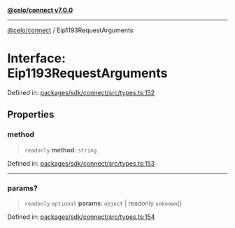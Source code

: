 [**@celo/connect v7.0.0**](../README.md)

***

[@celo/connect](../globals.md) / Eip1193RequestArguments

# Interface: Eip1193RequestArguments

Defined in: [packages/sdk/connect/src/types.ts:152](https://github.com/celo-org/developer-tooling/blob/master/packages/sdk/connect/src/types.ts#L152)

## Properties

### method

> `readonly` **method**: `string`

Defined in: [packages/sdk/connect/src/types.ts:153](https://github.com/celo-org/developer-tooling/blob/master/packages/sdk/connect/src/types.ts#L153)

***

### params?

> `readonly` `optional` **params**: `object` \| readonly `unknown`[]

Defined in: [packages/sdk/connect/src/types.ts:154](https://github.com/celo-org/developer-tooling/blob/master/packages/sdk/connect/src/types.ts#L154)
